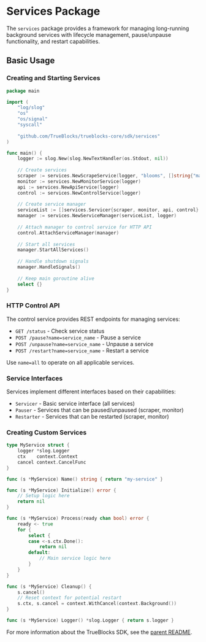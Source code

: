 # Services Package

The `services` package provides a framework for managing long-running background services with lifecycle management, pause/unpause functionality, and restart capabilities.

## Basic Usage

### Creating and Starting Services

```go
package main

import (
    "log/slog"
    "os"
    "os/signal"
    "syscall"
    
    "github.com/TrueBlocks/trueblocks-core/sdk/services"
)

func main() {
    logger := slog.New(slog.NewTextHandler(os.Stdout, nil))
    
    // Create services
    scraper := services.NewScrapeService(logger, "blooms", []string{"mainnet"}, 13, 2000)
    monitor := services.NewMonitorService(logger)
    api := services.NewApiService(logger)
    control := services.NewControlService(logger)
    
    // Create service manager
    serviceList := []services.Servicer{scraper, monitor, api, control}
    manager := services.NewServiceManager(serviceList, logger)
    
    // Attach manager to control service for HTTP API
    control.AttachServiceManager(manager)
    
    // Start all services
    manager.StartAllServices()
    
    // Handle shutdown signals
    manager.HandleSignals()
    
    // Keep main goroutine alive
    select {}
}
```

### HTTP Control API

The control service provides REST endpoints for managing services:

- `GET /status` - Check service status
- `POST /pause?name=service_name` - Pause a service
- `POST /unpause?name=service_name` - Unpause a service  
- `POST /restart?name=service_name` - Restart a service

Use `name=all` to operate on all applicable services.

### Service Interfaces

Services implement different interfaces based on their capabilities:

- `Servicer` - Basic service interface (all services)
- `Pauser` - Services that can be paused/unpaused (scraper, monitor)
- `Restarter` - Services that can be restarted (scraper, monitor)

### Creating Custom Services

```go
type MyService struct {
    logger *slog.Logger
    ctx    context.Context
    cancel context.CancelFunc
}

func (s *MyService) Name() string { return "my-service" }

func (s *MyService) Initialize() error {
    // Setup logic here
    return nil
}

func (s *MyService) Process(ready chan bool) error {
    ready <- true
    for {
        select {
        case <-s.ctx.Done():
            return nil
        default:
            // Main service logic here
        }
    }
}

func (s *MyService) Cleanup() {
    s.cancel()
    // Reset context for potential restart
    s.ctx, s.cancel = context.WithCancel(context.Background())
}

func (s *MyService) Logger() *slog.Logger { return s.logger }
```

For more information about the TrueBlocks SDK, see the [parent README](../README.md).
